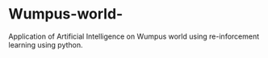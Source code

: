 # Wumpus-world-
Application of Artificial Intelligence on Wumpus world using re-inforcement learning using python. 
